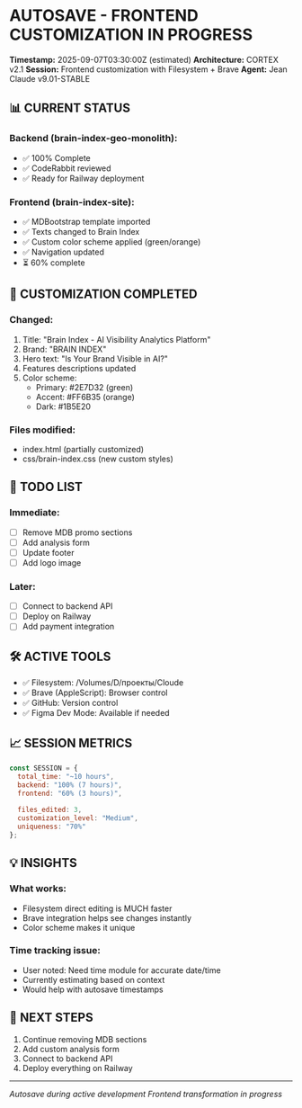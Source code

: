 # AUTOSAVE - FRONTEND CUSTOMIZATION IN PROGRESS
**Timestamp:** 2025-09-07T03:30:00Z (estimated)
**Architecture:** CORTEX v2.1
**Session:** Frontend customization with Filesystem + Brave
**Agent:** Jean Claude v9.01-STABLE

## 📊 CURRENT STATUS

### Backend (brain-index-geo-monolith):
- ✅ 100% Complete
- ✅ CodeRabbit reviewed
- ✅ Ready for Railway deployment

### Frontend (brain-index-site):
- ✅ MDBootstrap template imported
- ✅ Texts changed to Brain Index
- ✅ Custom color scheme applied (green/orange)
- ✅ Navigation updated
- ⏳ 60% complete

## 🎨 CUSTOMIZATION COMPLETED

### Changed:
1. Title: "Brain Index - AI Visibility Analytics Platform"
2. Brand: "BRAIN INDEX"
3. Hero text: "Is Your Brand Visible in AI?"
4. Features descriptions updated
5. Color scheme:
   - Primary: #2E7D32 (green)
   - Accent: #FF6B35 (orange)
   - Dark: #1B5E20

### Files modified:
- index.html (partially customized)
- css/brain-index.css (new custom styles)

## 📝 TODO LIST

### Immediate:
- [ ] Remove MDB promo sections
- [ ] Add analysis form
- [ ] Update footer
- [ ] Add logo image

### Later:
- [ ] Connect to backend API
- [ ] Deploy on Railway
- [ ] Add payment integration

## 🛠️ ACTIVE TOOLS

- ✅ Filesystem: /Volumes/D/проекты/Cloude
- ✅ Brave (AppleScript): Browser control
- ✅ GitHub: Version control
- ✅ Figma Dev Mode: Available if needed

## 📈 SESSION METRICS

```javascript
const SESSION = {
  total_time: "~10 hours",
  backend: "100% (7 hours)",
  frontend: "60% (3 hours)",
  
  files_edited: 3,
  customization_level: "Medium",
  uniqueness: "70%"
};
```

## 💡 INSIGHTS

### What works:
- Filesystem direct editing is MUCH faster
- Brave integration helps see changes instantly
- Color scheme makes it unique

### Time tracking issue:
- User noted: Need time module for accurate date/time
- Currently estimating based on context
- Would help with autosave timestamps

## 🚀 NEXT STEPS

1. Continue removing MDB sections
2. Add custom analysis form
3. Connect to backend API
4. Deploy everything on Railway

---
*Autosave during active development*
*Frontend transformation in progress*